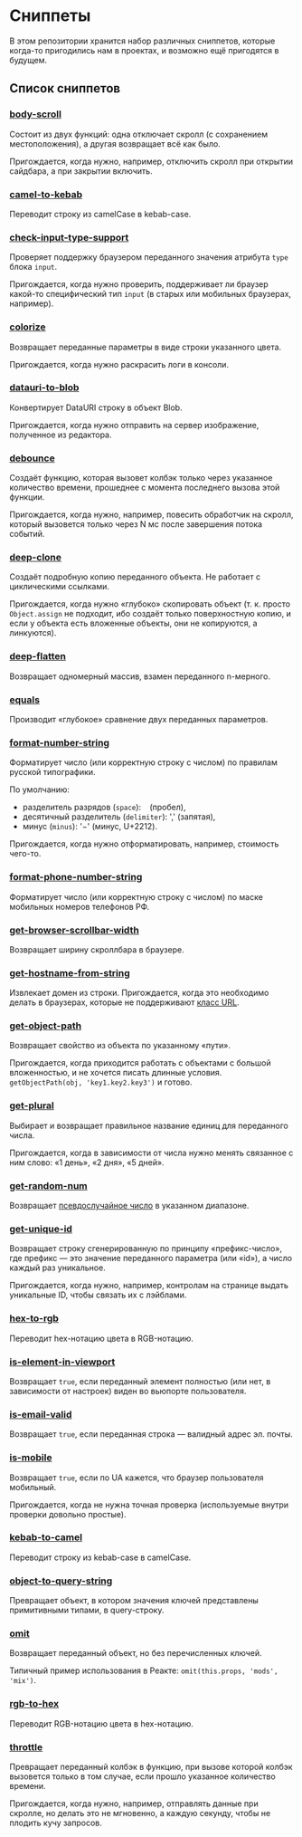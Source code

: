 # Сниппеты

В этом репозитории хранится набор различных сниппетов,
которые когда-то пригодились нам в проектах,
и возможно ещё пригодятся в будущем.

## Список сниппетов

### [body-scroll](./lib/body-scroll.js)

Состоит из двух функций: одна отключает скролл (с сохранением местоположения),
а другая возвращает всё как было.

Пригождается, когда нужно, например, 
отключить скролл при открытии сайдбара, а при закрытии включить. 

### [camel-to-kebab](./lib/camel-to-kebab.js)

Переводит строку из camelCase в kebab-case.

### [check-input-type-support](./lib/check-input-type-support.js)

Проверяет поддержку браузером переданного значения атрибута `type` блока `input`.

Пригождается, когда нужно проверить,
поддерживает ли браузер какой-то специфический тип `input`
(в старых или мобильных браузерах, например). 

### [colorize](./lib/colorize.js)

Возвращает переданные параметры в виде строки указанного цвета.

Пригождается, когда нужно раскрасить логи в консоли.

### [datauri-to-blob](./lib/datauri-to-blob.js)

Конвертирует DataURI строку в объект Blob. 

Пригождается, когда нужно отправить на сервер изображение,
полученное из редактора.

### [debounce](./lib/debounce.js)

Создаёт функцию, которая вызовет колбэк только через указанное количество времени,
прошеднее с момента последнего вызова этой функции.

Пригождается, когда нужно, например, повесить обработчик на скролл,
который вызовется только через N мс после завершения потока событий.

### [deep-clone](./lib/deep-clone.js)

Создаёт подробную копию переданного объекта. Не работает с циклическими ссылками.

Пригождается, когда нужно «глубоко» скопировать объект
(т. к. просто `Object.assign` не подходит, ибо создаёт только поверхностную копию, 
и если у объекта есть вложенные объекты, они не копируются, а линкуются).

### [deep-flatten](./lib/deep-flatten.js)

Возвращает одномерный массив, взамен переданного n-мерного.

### [equals](./lib/equals.js)

Производит «глубокое» сравнение двух переданных параметров.

### [format-number-string](./lib/format-number-string.js)

Форматирует число (или корректную строку с числом) по правилам русской типографики.

По умолчанию:
  
  - разделитель разрядов (`space`): ` ` (пробел),
  - десятичный разделитель (`delimiter`): ',' (запятая),
  - минус (`minus`): '−' (минус, U+2212).

Пригождается, когда нужно отформатировать, например, стоимость чего-то.

### [format-phone-number-string](./lib/format-phone-number-string.js)

Форматирует число (или корректную строку с числом) по маске мобильных номеров телефонов РФ.

### [get-browser-scrollbar-width](./lib/get-browser-scrollbar-width.js)

Возвращает ширину скроллбара в браузере.

### [get-hostname-from-string](./lib/get-hostname-from-string.js)

Извлекает домен из строки.
Пригождается, когда это необходимо делать в браузерах,
которые не поддерживают [класс URL](https://developer.mozilla.org/en-US/docs/Web/API/URL).

### [get-object-path](./lib/get-object-path.js)

Возвращает свойство из объекта по указанному «пути».

Пригождается, когда приходится работать с объектами с большой вложенностью,
и не хочется писать длинные условия. 
`getObjectPath(obj, 'key1.key2.key3')` и готово. 

### [get-plural](./lib/get-plural.js)

Выбирает и возвращает правильное название единиц для переданного числа.

Пригождается, когда в зависимости от числа нужно менять связанное с ним слово:
«1 день», «2 дня», «5 дней». 

### [get-random-num](./lib/get-random-num.js)

Возвращает [псевдослучайное число](https://ru.wikipedia.org/wiki/Генератор_псевдослучайных_чисел) в указанном диапазоне.

### [get-unique-id](./lib/get-unique-id.js)

Возвращает строку сгенерированную по принципу «префикс-число», 
где префикс — это значение переданного параметра (или «id»),
а число каждый раз уникальное.

Пригождается, когда нужно, например, контролам на странице выдать уникальные ID,
чтобы связать их с лэйблами.  

### [hex-to-rgb](./lib/hex-to-rgb.js)

Переводит hex-нотацию цвета в RGB-нотацию.

### [is-element-in-viewport](./lib/is-element-in-viewport.js)

Возвращает `true`, если переданный элемент полностью 
(или нет, в зависимости от настроек) виден во вьюпорте пользователя. 

### [is-email-valid](./lib/is-email-valid.js)

Возвращает `true`, если переданная строка — валидный адрес эл. почты.

### [is-mobile](./lib/is-mobile.js)

Возвращает `true`, если по UA кажется, что браузер пользователя мобильный.

Пригождается, когда не нужна точная проверка (используемые внутри проверки довольно простые).

### [kebab-to-camel](./lib/kebab-to-camel.js)

Переводит строку из kebab-case в camelCase.

### [object-to-query-string](./lib/object-to-query-string.js)

Превращает объект, в котором значения ключей представлены примитивными типами,
в query-строку.

### [omit](./lib/omit.js)

Возвращает переданный объект, но без перечисленных ключей.

Типичный пример использования в Реакте: `omit(this.props, 'mods', 'mix')`.

### [rgb-to-hex](./lib/rgb-to-hex.js)

Переводит RGB-нотацию цвета в hex-нотацию.

### [throttle](./lib/throttle.js)

Превращает переданный колбэк в функцию,
при вызове которой колбэк вызовется только в том случае,
если прошло указанное количество времени.

Пригождается, когда нужно, например, отправлять данные при скролле,
но делать это не мгновенно, а каждую секунду, чтобы не плодить кучу запросов. 
